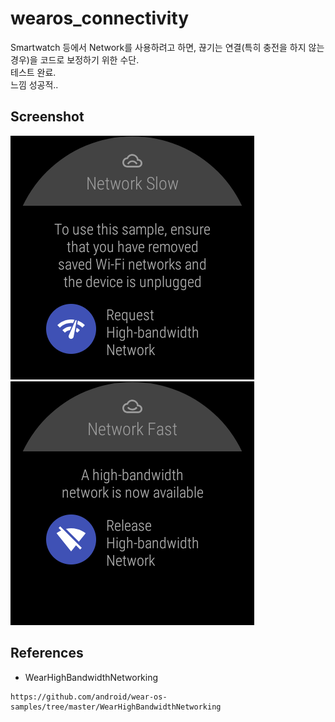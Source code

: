 # wearos_connectivity
Smartwatch 등에서 Network를 사용하려고 하면, 끊기는 연결(특히 충전을 하지 않는 경우)을 코드로 보정하기 위한 수단. <br/>
테스트 완료. <br/>
느낌 성공적..
## Screenshot
<img src='screenshots/screen1.png' /><br/>
<img src='screenshots/screen3.png' />

## References
* WearHighBandwidthNetworking
```
https://github.com/android/wear-os-samples/tree/master/WearHighBandwidthNetworking
```
